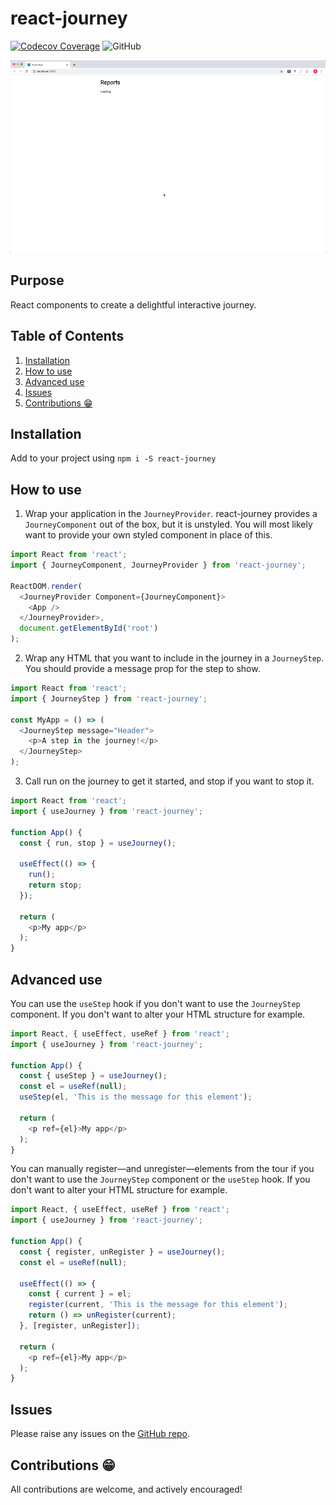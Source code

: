 # react-journey

[![Codecov Coverage](https://img.shields.io/codecov/c/github/nickheal/react-journey/master.svg?style=flat)](https://codecov.io/gh/nickheal/react-journey/)
![GitHub](https://img.shields.io/github/license/nickheal/react-journey)

![Screenshot](https://github.com/nickheal/react-journey/blob/master/docs/demo.gif?raw=true)

## Purpose

React components to create a delightful interactive journey.

## Table of Contents
1. [Installation](#installation)
2. [How to use](#how-to-use)
3. [Advanced use](#advanced-use)
4. [Issues](#issues)
5. [Contributions 😁](#contributions-😁)

## Installation

Add to your project using `npm i -S react-journey`

## How to use

1. Wrap your application in the `JourneyProvider`. react-journey provides a `JourneyComponent` out of the box, but it is unstyled. You will most likely want to provide your own styled component in place of this.

```javascript
import React from 'react';
import { JourneyComponent, JourneyProvider } from 'react-journey';

ReactDOM.render(
  <JourneyProvider Component={JourneyComponent}>
    <App />
  </JourneyProvider>,
  document.getElementById('root')
);
```

2. Wrap any HTML that you want to include in the journey in a `JourneyStep`. You should provide a message prop for the step to show.

```javascript
import React from 'react';
import { JourneyStep } from 'react-journey';

const MyApp = () => (
  <JourneyStep message="Header">
    <p>A step in the journey!</p>
  </JourneyStep>
);
```

3. Call run on the journey to get it started, and stop if you want to stop it.

```javascript
import React from 'react';
import { useJourney } from 'react-journey';

function App() {
  const { run, stop } = useJourney();

  useEffect(() => {
    run();
    return stop;
  });

  return (
    <p>My app</p>
  );
}
```

## Advanced use

You can use the `useStep` hook if you don't want to use the `JourneyStep` component. If you don't want to alter your HTML structure for example.

```javascript
import React, { useEffect, useRef } from 'react';
import { useJourney } from 'react-journey';

function App() {
  const { useStep } = useJourney();
  const el = useRef(null);
  useStep(el, 'This is the message for this element');

  return (
    <p ref={el}>My app</p>
  );
}
```

You can manually register—and unregister—elements from the tour if you don't want to use the `JourneyStep` component or the `useStep` hook. If you don't want to alter your HTML structure for example.

```javascript
import React, { useEffect, useRef } from 'react';
import { useJourney } from 'react-journey';

function App() {
  const { register, unRegister } = useJourney();
  const el = useRef(null);

  useEffect(() => {
    const { current } = el;
    register(current, 'This is the message for this element');
    return () => unRegister(current);
  }, [register, unRegister]);

  return (
    <p ref={el}>My app</p>
  );
}
```

## Issues

Please raise any issues on the [GitHub repo](https://github.com/nickheal/react-journey/issues).

## Contributions 😁

All contributions are welcome, and actively encouraged!
